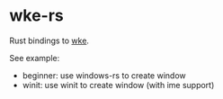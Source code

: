 # wke-rs

Rust bindings to [wke](https://github.com/BlzFans/wke).

See example:
 - beginner: use windows-rs to create window
 - winit: use winit to create window (with ime support)
